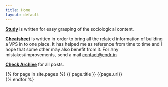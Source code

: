 ```yaml
---
title: Home
layout: default
---
```

[**Study**](/study.html) is written for easy grasping of the sociological content. 

[**Cheatsheet**](/cheatsheet) is written in order to bring all the related information of building a VPS in to one place. It has helped me as reference from time to time and I hope that some other may also benefit from it. For any mistakes/improvements, send a mail contact@endr.in

[**Check Archive**](/archive) for all posts. 

{% for page in site.pages %}
{{ page.title }} {{page.url}} <br />
{% endfor %}